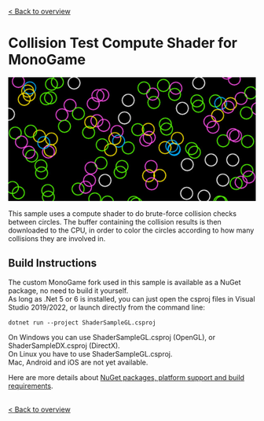 [< Back to overview](https://github.com/cpt-max/MonoGame-Shader-Samples/tree/overview)

# Collision Test Compute Shader for MonoGame

![Screenshots](https://github.com/cpt-max/MonoGame-Shader-Samples/blob/overview/Screenshots/ComputeCircles.jpg?raw=true)

This sample uses a compute shader to do brute-force collision checks between circles. The buffer containing the collision results is then downloaded to the CPU, in order to color the circles according to how many collisions they are involved in.  

## Build Instructions
The custom MonoGame fork used in this sample is available as a NuGet package, no need to build it yourself.<br>
As long as .Net 5 or 6 is installed, you can just open the csproj files in Visual Studio 2019/2022, or launch directly from the command line:
```
dotnet run --project ShaderSampleGL.csproj
```
On Windows you can use ShaderSampleGL.csproj (OpenGL), or ShaderSampleDX.csproj (DirectX).<br>
On Linux you have to use ShaderSampleGL.csproj.<br>
Mac, Android and iOS are not yet available.

Here are more details about [NuGet packages, platform support and build requirements](https://github.com/cpt-max/Docs/blob/master/Build%20Requirements.md).
<br><br>

[< Back to overview](https://github.com/cpt-max/MonoGame-Shader-Samples/tree/overview)





